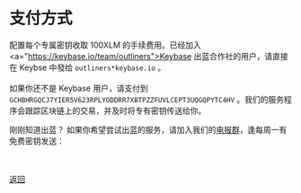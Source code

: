 # 支付方式

配置每个专属密钥收取 100XLM 的手续费用。已经加入 <a="https://keybase.io/team/outliners">Keybase 出蓝合作社</a>的用户，请直接在 Keybse 中發给 `outliners*keybase.io` 。
<br><br>
如果你还不是 Keybase 用户，请支付到 `GCHBHRGQCJ7YIER5V623RPLYODDRR7XBTPZZFUVLCEPT3UQGQPYTC4HV` 。我们的服务程序会跟踪区块链上的交易，并及时将专有密钥传送给你。

刚刚知道出蓝？
如果你希望尝试出蓝的服务，请加入我们的<a href="https://t.me/outlinex">电报群</a>，逢每周一有免费密钥发送：

<br><br><a href="https://wgredlong.github.io/stablekey.html">返回

